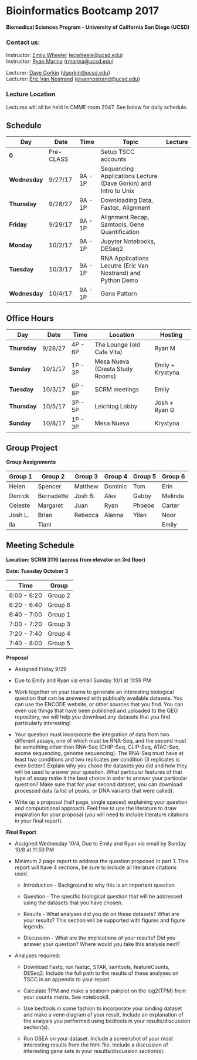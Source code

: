 # Bioinformatics Bootcamp 2017
**Biomedical Sciences Program - University of California San Diego (UCSD)**  

### Contact us:
Instructor: [Emily Wheeler](mailto:ecwheele@ucsd.edu) (ecwheele@ucsd.edu)  
Instructor: [Ryan Marina](mailto:rmarina@ucsd.edu) (rmarina@ucsd.edu)  

Lecturer: [Dave Gorkin](mailto:dgorkin@ucsd.edu) (dgorkin@ucsd.edu)  
Lecturer: [Eric Van Nostrand](mailto:elvannostrand@ucsd.edu) (elvannostrand@ucsd.edu)  

### Lecture Location
Lectures will all be held in CMME room 2047. See below for daily schedule.

## Schedule

| Day | Date | Time | Topic | Lecture |
| --- | ---- | ---- | ----- | ------- |
| **0** | Pre-CLASS |  | Setup TSCC accounts |  |
| **Wednesday** | 9/27/17 | 9A - 1P | Sequencing Applications Lecture (Dave Gorkin) and Intro to Unix |  |
| **Thursday** | 9/28/27 | 9A - 1P | Downloading Data, Fastqc, Alignment |  |
| **Friday** | 9/29/17 | 9A - 1P | Alignment Recap, Samtools, Gene Quantification |  |
| **Monday** | 10/2/17 | 9A - 1P | Jupyter Notebooks, DESeq2 |  |
| **Tuesday** | 10/3/17 | 9A - 1P | RNA Applications Lecutre (Eric Van Nostrand) and Python Demo |  |
| **Wednesday** | 10/4/17 | 9A - 1P | Gene Pattern  |  |

## Office Hours

| Day | Date | Time | Location | Hosting |
| --- | ---- | ---- | ----- | ------- |
| **Thursday** | 9/28/27 | 4P - 6P | The Lounge (old Cafe Vita) | Ryan M |
| **Sunday** | 10/1/17 | 1P - 3P | Mesa Nueva (Cresta Study Rooms) | Emily + Krystyna |
| **Tuesday** | 10/3/17 | 6P - 8P | SCRM meetings | Emily |
| **Thursday** | 10/5/17 | 3P - 5P | Leichtag Lobby | Josh + Ryan G |
| **Sunday** | 10/8/17 | 1P - 3P | Mesa Nueva | Krystyna |

## Group Project

**Group Assignments**
 
| Group 1 | Group 2 | Group 3 | Group 4 | Group 5 | Group 6 |
| ------ | ------ | ------ | ------ | ------ | ------ |
| Helen | Spencer | Matthew | Dominic | Tom | Erin |
| Derrick | Bernadette | Josh B. | Alex | Gabby | Melinda |
| Celeste | Margaret | Juan | Ryan | Phoebe | Carter |
| Josh L. | Brian | Rebecca | Alanna | Yilan | Noor |
| Ila | Tiani | | | | Emily| 


## Meeting Schedule

**Location: SCRM 3116 (across from elevator on 3rd floor)**

**Date: Tuesday October 3**


| Time | Group | 
| ------ | ------ | 
| 6:00 - 6:20 | Group 2 | 
| 6:20 - 6:40 | Group 6 | 
| 6:40 - 7:00 | Group 1 |
| 7:00 - 7:20 | Group 3 | 
| 7:20 - 7:40 | Group 4 |
| 7:40 - 8:00 | Group 5 |

**Proposal**

* Assigned Friday 9/29


* Due to Emily and Ryan via email Sunday 10/1 at 11:59 PM 


* Work together on your teams to generate an interesting biological question that can be answered with publically available datasets. You can use the ENCODE website, or other sources that you find. You can even use things that have been published and uploaded to the GEO repository, we will help you download any datasets that you find particularly interesting!
 
 
* Your question must incorporate the integration of data from two different assays, one of which must be RNA-Seq, and the second must be something other than RNA-Seq (CHIP-Seq, CLIP-Seq, ATAC-Seq, exome sequencing, genome sequencing). The RNA-Seq must have at least two conditions and two replicates per condition (3 replicates is even better!) Explain why you chose the datasets you did and how they will be used to answer your question. What particular features of that type of assay make it the best choice in order to answer your particular question? Make sure that for your second dataset, you can download processed data (a list of peaks, or DNA variants that were called).


* Write up a proposal (half page, single spaced) explaining your question and computational approach. Feel free to use the literature to draw inspiration for your proposal (you will need to include literature citations in your final report). 


**Final Report**

* Assigned Wednesday 10/4, Due to Emily and Ryan via email by Sunday 10/8 at 11:59 PM


* Minimum 2 page report to address the question proposed in part 1. This report will have 4 sections, be sure to include all literature citations used.  

    * Introduction - Background to why this is an important question
    
    * Question - The specific biological question that will be addressed using the datasets that you have chosen. 
    
    * Results - What analyses did you do on these datasets? What are your results? This section will be supported with figures and figure legends. 
    
    * Discussion - What are the implications of your results? Did you answer your question? Where would you take this analysis next? 
  
  
* Analyses required:

    * Download Fastq, run fastqc, STAR, samtools, featureCounts, DESeq2. Include the full path to the results of these analyses on TSCC in an appendix to your report. 
    
    * Calculate TPM and make a seaborn pairplot on the log2(TPM) from your counts matrix. See notebook8. 
    
    * Use bedtools in some fashion to incorporate your binding dataset and make a venn diagram of your result. Include an explanation of the analysis you performed using bedtools in your results/discussion section(s).
    
    * Run GSEA on your dataset. Include a screenshot of your most interesting results from the html file. Include a discussion of interesting gene sets in your results/discussion section(s). 
    